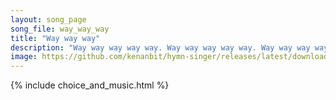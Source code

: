 ```yaml
---
layout: song_page
song_file: way_way_way
title: "Way way way"
description: "Way way way way way. Way way way way way. Way way way way way. ... ojibwe secular 4part"
image: https://github.com/kenanbit/hymn-singer/releases/latest/download/way_way_way-trad.png
---
```


{% include choice_and_music.html %}